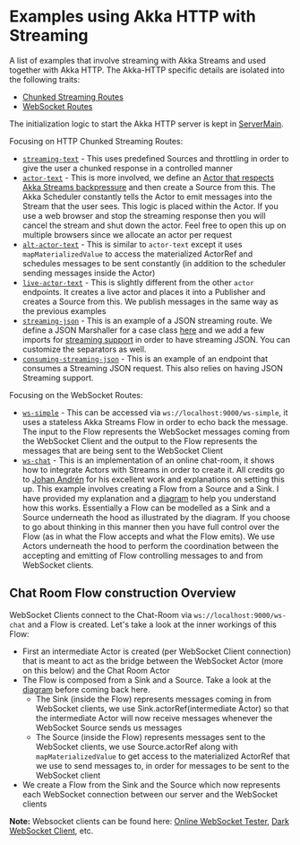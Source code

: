 # Examples using Akka HTTP with Streaming
A list of examples that involve streaming with Akka Streams and used together with Akka HTTP. 
The Akka-HTTP specific details are isolated into the following traits: 

- [Chunked Streaming Routes](https://github.com/calvinlfer/akka-http-streaming-response-examples/blob/master/src/main/scala/com/experiments/calvin/chunked/http/ChunkedStreamingRoutes.scala)
- [WebSocket Routes](https://github.com/calvinlfer/akka-http-streaming-response-examples/blob/master/src/main/scala/com/experiments/calvin/ws/WebSocketRoutes.scala)

The initialization logic to start the Akka HTTP server is kept in [ServerMain](https://github.com/calvinlfer/akka-http-streaming-response-examples/blob/master/src/main/scala/com/experiments/calvin/ServerMain.scala).

Focusing on HTTP Chunked Streaming Routes:

- [`streaming-text`](https://github.com/calvinlfer/akka-http-streaming-response-examples/blob/master/src/main/scala/com/experiments/calvin/chunked/http/ChunkedStreamingRoutes.scala#L26) - This uses predefined Sources and throttling in order to give the user a chunked response in a controlled manner
- [`actor-text`](https://github.com/calvinlfer/akka-http-streaming-response-examples/blob/master/src/main/scala/com/experiments/calvin/chunked/http/ChunkedStreamingRoutes.scala#L43) - This is more involved, we define an [Actor that respects Akka Streams backpressure](https://github.com/calvinlfer/akka-http-streaming-response-examples/blob/master/src/main/scala/com/experiments/calvin/BackpressuredActor.scala) and then create a Source from this. 
The Akka Scheduler constantly tells the Actor to emit messages into the Stream that the user sees. This logic is placed within the Actor. If you 
use a web browser and stop the streaming response then you will cancel the stream and shut down the actor. Feel free to open this up on multiple
browsers since we allocate an actor per request
- [`alt-actor-text`](https://github.com/calvinlfer/akka-http-streaming-response-examples/blob/master/src/main/scala/com/experiments/calvin/chunked/http/ChunkedStreamingRoutes.scala#L53) - This is similar to `actor-text` except it uses `mapMaterializedValue` 
to access the materialized ActorRef and schedules messages to be sent constantly (in addition to the scheduler sending messages inside the Actor)
- [`live-actor-text`](https://github.com/calvinlfer/akka-http-streaming-response-examples/blob/master/src/main/scala/com/experiments/calvin/chunked/http/ChunkedStreamingRoutes.scala#L67) - This is slightly different from the other `actor` endpoints. 
It creates a live actor and places it into a Publisher and creates a Source from this. We publish messages in the same way as the previous examples
- [`streaming-json`](https://github.com/calvinlfer/akka-http-streaming-response-examples/blob/master/src/main/scala/com/experiments/calvin/chunked/http/ChunkedStreamingRoutes.scala#L98) - This is an example of a JSON streaming route. We define a JSON Marshaller for a case class [here](https://github.com/calvinlfer/akka-http-streaming-response-examples/blob/master/src/main/scala/com/experiments/calvin/DetailedMessage.scala) and we add a few imports for [streaming support](https://github.com/calvinlfer/akka-http-streaming-response-examples/blob/master/src/main/scala/com/experiments/calvin/chunked/http/ChunkedStreamingRoutes.scala#L92) in order to have streaming JSON. You can customize the separators as well. 
- [`consuming-streaming-json`](https://github.com/calvinlfer/akka-http-streaming-response-examples/blob/master/src/main/scala/com/experiments/calvin/chunked/http/ChunkedStreamingRoutes.scala#L98) - This is an example of an endpoint that consumes a Streaming JSON request. This also relies on having JSON Streaming support.

Focusing on the WebSocket Routes:

- [`ws-simple`](https://github.com/calvinlfer/akka-http-streaming-response-examples/blob/master/src/main/scala/com/experiments/calvin/ws/WebSocketRoutes.scala#L23) - This can be accessed via `ws://localhost:9000/ws-simple`, it uses a stateless Akka Streams Flow in order to echo back the message. 
The input to the Flow represents the WebSocket messages coming from the WebSocket Client and the output to the Flow represents the messages that are being sent to the WebSocket Client
- [`ws-chat`](https://github.com/calvinlfer/akka-http-streaming-response-examples/blob/master/src/main/scala/com/experiments/calvin/ws/WebSocketRoutes.scala#L87) - This is an implementation of an online chat-room, it shows how to integrate Actors with Streams in order to create it. All credits go to [Johan Andrén](https://markatta.com/codemonkey/blog/2016/04/18/chat-with-akka-http-websockets/) 
for his excellent work and explanations on setting this up. This example involves creating a Flow from a Source and a Sink. I have provided my explanation and a [diagram](https://github.com/calvinlfer/akka-http-streaming-response-examples/blob/master/src/main/scala/com/experiments/calvin/ws/WebSocketRoutes.scala#L76)
to help you understand how this works. Essentially a Flow can be modelled as a Sink and a Source underneath the hood as illustrated by the diagram. If you choose to go 
about thinking in this manner then you have full control over the Flow (as in what the Flow accepts and what the Flow emits). We use Actors underneath the hood to perform
the coordination between the accepting and emitting of Flow controlling messages to and from WebSocket clients. 

## Chat Room Flow construction Overview ##
WebSocket Clients connect to the Chat-Room via `ws://localhost:9000/ws-chat` and a Flow is created. Let's take a look at the inner workings of this Flow:

- First an intermediate Actor is created (per WebSocket Client connection) that is meant to act as the bridge between the WebSocket Actor (more on this below) and the Chat Room Actor
- The Flow is composed from a Sink and a Source. Take a look at the [diagram](https://github.com/calvinlfer/akka-http-streaming-response-examples/blob/master/src/main/scala/com/experiments/calvin/ws/WebSocketRoutes.scala#L76) before coming back here. 
    - The Sink (inside the Flow) represents messages coming in from WebSocket clients, we use Sink.actorRef(intermediate Actor) so that the intermediate Actor will now receive messages whenever the WebSocket Source sends us messages
    - The Source (inside the Flow) represents messages sent to the WebSocket clients, we use Source.actorRef along with `mapMaterializedValue` to get access to the materialized ActorRef that we use to send messages to, in order for messages to be sent to the WebSocket client
- We create a Flow from the Sink and the Source which now represents each WebSocket connection between our server and the WebSocket clients

**Note:** Websocket clients can be found here: [Online WebSocket Tester](https://www.websocket.org/echo.html), [Dark WebSocket Client](https://chrome.google.com/webstore/detail/dark-websocket-terminal/dmogdjmcpfaibncngoolgljgocdabhke), etc.

